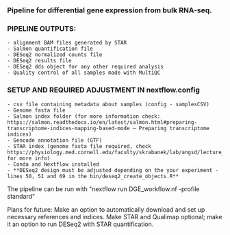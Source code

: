 ### Pipeline for differential gene expression from bulk RNA-seq.

### PIPELINE OUTPUTS: 
    - alignment BAM files generated by STAR
    - Salmon quantification file
    - DESeq2 normalized counts file
    - DESeq2 results file
    - DESeq2 dds object for any other required analysis
    - Quality control of all samples made with MultiQC
 
### SETUP AND REQUIRED ADJUSTMENT IN nextflow.config
    - csv file containing metadata about samples (config - samplesCSV)
    - Genome fasta file
    - Salmon index folder (for more information check: https://salmon.readthedocs.io/en/latest/salmon.html#preparing-transcriptome-indices-mapping-based-mode – Preparing transcriptome indices)
    - Gencode annotation file (GTF)
    - STAR index (genome fasta file required, check https://physiology.med.cornell.edu/faculty/skrabanek/lab/angsd/lecture_notes/STARmanual.pdf for more info)
    - Conda and Nextflow installed
    - **DESeq2 design must be adjusted depending on the your experiment - lines 50, 51 and 69 in the bin/deseq2_create_objects.R** 

The pipeline can be run with "nextflow run DGE_workflow.nf -profile standard" 

Plans for future:
Make an option to automatically download and set up necessary references and indices.
Make STAR and Qualimap optional; make it an option to run DESeq2 with STAR quantification.
